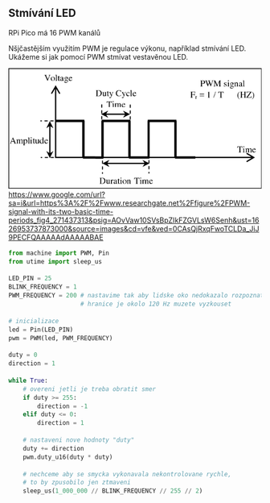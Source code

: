 ## Stmívání LED

RPi Pico má 16 PWM kanálů

Nšjčastějším využitím PWM je regulace výkonu, například stmívání LED. Ukážeme si jak pomocí PWM stmívat vestavěnou LED.

![PWM](images/pwm.png)
https://www.google.com/url?sa=i&url=https%3A%2F%2Fwww.researchgate.net%2Ffigure%2FPWM-signal-with-its-two-basic-time-periods_fig4_271437313&psig=AOvVaw10SVsBpZIkFZGVLsW6Senh&ust=1626953737873000&source=images&cd=vfe&ved=0CAsQjRxqFwoTCLDa_JiJ9PECFQAAAAAdAAAAABAE

```python
from machine import PWM, Pin
from utime import sleep_us

LED_PIN = 25
BLINK_FREQUENCY = 1
PWM_FREQUENCY = 200 # nastavime tak aby lidske oko nedokazalo rozpoznat blikani
                    # hranice je okolo 120 Hz muzete vyzkouset

# inicializace
led = Pin(LED_PIN)
pwm = PWM(led, PWM_FREQUENCY)

duty = 0
direction = 1

while True:
    # overeni jetli je treba obratit smer
    if duty >= 255:
        direction = -1
    elif duty <= 0:
        direction = 1

    # nastaveni nove hodnoty "duty"
    duty += direction
    pwm.duty_u16(duty * duty)

    # nechceme aby se smycka vykonavala nekontrolovane rychle,
    # to by zpusobilo jen ztmaveni
    sleep_us(1_000_000 // BLINK_FREQUENCY // 255 // 2)
```
